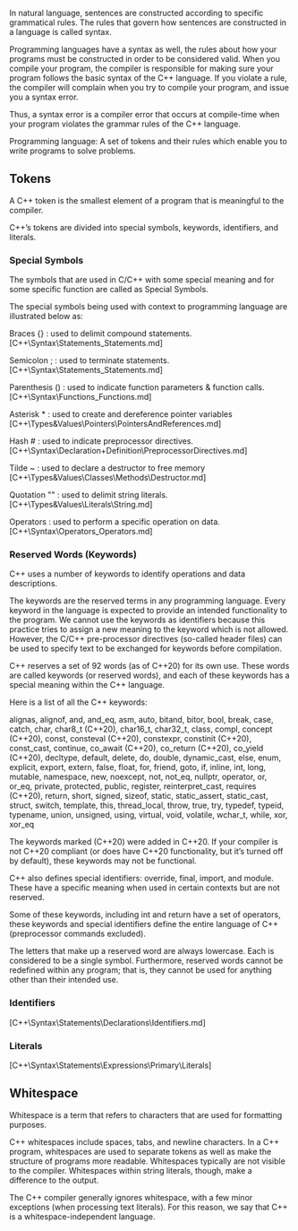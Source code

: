 In natural language, sentences are constructed according to specific grammatical rules. The rules that govern how sentences are constructed in a language is called syntax.

Programming languages have a syntax as well, the rules about how your programs must be constructed in order to be considered valid. When you compile your program, the compiler is responsible for making sure your program follows the basic syntax of the C++ language. If you violate a rule, the compiler will complain when you try to compile your program, and issue you a syntax error.

Thus, a syntax error is a compiler error that occurs at compile-time when your program violates the grammar rules of the C++ language.

Programming language: A set of tokens and their rules which enable you to write programs to solve problems.

## Tokens
A C++ token is the smallest element of a program that is meaningful to the compiler.

C++’s tokens are divided into special symbols, keywords, identifiers, and literals.

### Special Symbols
The symbols that are used in C/C++ with some special meaning and for some specific function are called as Special Symbols.

The special symbols being used with context to programming language are illustrated below as:

Braces {} : used to delimit compound statements.
[C++\Syntax\Statements\_Statements.md]

Semicolon ; : used to terminate statements.
[C++\Syntax\Statements\_Statements.md]

Parenthesis () : used to indicate function parameters & function calls.
[C++\Syntax\Functions\_Functions.md]

Asterisk * : used to create and dereference pointer variables
[C++\Types&Values\Pointers\PointersAndReferences.md]

Hash # : used to indicate preprocessor directives.
[C++\Syntax\Declaration+Definition\PreprocessorDirectives.md]

Tilde ~ : used to declare a destructor to free memory
[C++\Types&Values\Classes\Methods\Destructor.md]

Quotation "" : used to delimit string literals.
[C++\Types&Values\Literals\String.md]

Operators : used to perform a specific operation on data.
[C++\Syntax\Operators\_Operators.md]



### Reserved Words (Keywords)
C++ uses a number of keywords to identify operations and data descriptions.

The keywords are the reserved terms in any programming language. Every keyword in the language is expected to provide an intended functionality to the program. We cannot use the keywords as identifiers because this practice tries to assign a new meaning to the keyword which is not allowed. However, the C/C++ pre-processor directives (so-called header files) can be used to specify text to be exchanged for keywords before compilation.

C++ reserves a set of 92 words (as of C++20) for its own use. These words are called keywords (or reserved words), and each of these keywords has a special meaning within the C++ language.

Here is a list of all the C++ keywords:

alignas, alignof, and, and_eq, asm, auto, bitand, bitor, bool, break, case, catch, char, char8_t (C++20), char16_t, char32_t, class, compl, concept (C++20), const, consteval (C++20), constexpr, constinit (C++20), const_cast, continue, co_await (C++20), co_return (C++20), co_yield (C++20), decltype, default, delete, do, double, dynamic_cast, else, enum, explicit, export, extern, false, float, for, friend, goto, if, inline, int, long, mutable, namespace, new, noexcept, not, not_eq, nullptr, operator, or, or_eq, private, protected, public, register, reinterpret_cast, requires (C++20), return, short, signed, sizeof, static, static_assert, static_cast, struct, switch, template, this, thread_local, throw, true, try, typedef, typeid, typename, union, unsigned, using, virtual, void, volatile, wchar_t, while, xor, xor_eq

The keywords marked (C++20) were added in C++20. If your compiler is not C++20 compliant (or does have C++20 functionality, but it’s turned off by default), these keywords may not be functional.

C++ also defines special identifiers: override, final, import, and module. These have a specific meaning when used in certain contexts but are not reserved.

Some of these keywords, including int and return have a set of operators, these keywords and special identifiers define the entire language of C++ (preprocessor commands excluded).

The letters that make up a reserved word are always lowercase. Each is considered to be a single symbol. Furthermore, reserved words cannot be redefined within any program; that is, they cannot be used for anything other than their intended use.



### Identifiers
[C++\Syntax\Statements\Declarations\Identifiers.md]

### Literals
[C++\Syntax\Statements\Expressions\Primary\Literals]



## Whitespace
Whitespace is a term that refers to characters that are used for formatting purposes.

C++ whitespaces include spaces, tabs, and newline characters. In a C++ program, whitespaces are used to separate tokens as well as make the structure of programs more readable. Whitespaces typically are not visible to the compiler. Whitespaces within string literals, though, make a difference to the output.

The C++ compiler generally ignores whitespace, with a few minor exceptions (when processing text literals). For this reason, we say that C++ is a whitespace-independent language.
